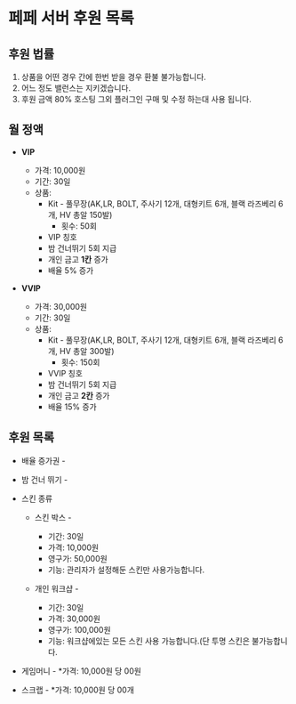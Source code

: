 # 페페 서버 후원 목록

## 후원 법률
1. 상품을 어떤 경우 간에 한번 받을 경우 환불 불가능합니다.
2. 어느 정도 밸런스는 지키겠습니다.
3. 후원 금액 80% 호스팅 그외 플러그인 구매 및 수정 하는대 사용 됩니다.

## 월 정액
* **VIP** 
  * 가격: 10,000원
  * 기간: 30일
  * 상품: 
     * Kit - 풀무장(AK,LR, BOLT, 주사기 12개, 대형키트 6개, 블랙 라즈베리 6개, HV 총알 150발) 
       * 횟수: 50회
     * VIP 칭호
     * 밤 건너뛰기 5회 지급
     * 개인 금고 **1칸** 증가
     * 배율 5% 증가
     
* **VVIP**
  * 가격: 30,000원
  * 기간: 30일
  * 상품: 
      * Kit - 풀무장(AK,LR, BOLT, 주사기 12개, 대형키트 6개, 블랙 라즈베리 6개, HV 총알 300발)
        * 횟수: 150회
      * VVIP 칭호
      * 밤 건너뛰기 5회 지급
      * 개인 금고 **2칸** 증가
      * 배율 15% 증가

## 후원 목록
* 배율 증가권 -

* 밤 건너 뛰기 -

* 스킨 종류
  * 스킨 박스 - 
    * 기간: 30일
    * 가격: 10,000원
    * 영구가: 50,000원
    * 기능: 관리자가 설정해둔 스킨만 사용가능합니다.
    
  * 개인 워크샵 -
    * 기간: 30일
    * 가격: 30,000원
    * 영구가: 100,000원
    * 기능: 워크샵에있는 모든 스킨 사용 가능합니다.(단 투명 스킨은 불가능합니다.

* 게임머니 -
  *가격: 10,000원 당 00원
  
* 스크랩 -
  *가격: 10,000원 당 00개

